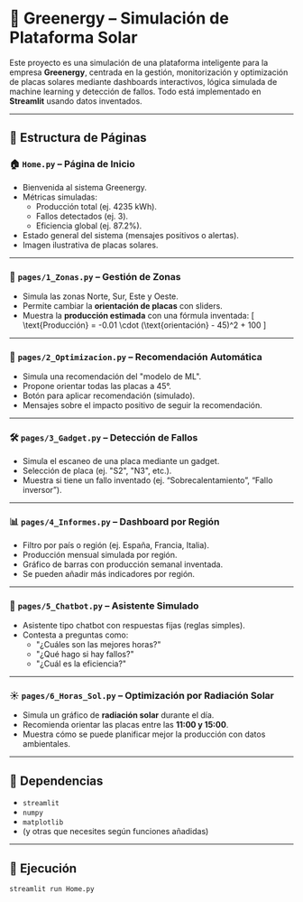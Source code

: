 # 🌱 Greenergy – Simulación de Plataforma Solar

Este proyecto es una simulación de una plataforma inteligente para la empresa **Greenergy**, centrada en la gestión, monitorización y optimización de placas solares mediante dashboards interactivos, lógica simulada de machine learning y detección de fallos. Todo está implementado en **Streamlit** usando datos inventados.

---

## 📁 Estructura de Páginas

### 🏠 `Home.py` – Página de Inicio

- Bienvenida al sistema Greenergy.
- Métricas simuladas:
  - Producción total (ej. 4235 kWh).
  - Fallos detectados (ej. 3).
  - Eficiencia global (ej. 87.2%).
- Estado general del sistema (mensajes positivos o alertas).
- Imagen ilustrativa de placas solares.

---

### 📍 `pages/1_Zonas.py` – Gestión de Zonas

- Simula las zonas Norte, Sur, Este y Oeste.
- Permite cambiar la **orientación de placas** con sliders.
- Muestra la **producción estimada** con una fórmula inventada:
  \[
  \text{Producción} = -0.01 \cdot (\text{orientación} - 45)^2 + 100
  \]

---

### 🤖 `pages/2_Optimizacion.py` – Recomendación Automática

- Simula una recomendación del "modelo de ML".
- Propone orientar todas las placas a 45°.
- Botón para aplicar recomendación (simulado).
- Mensajes sobre el impacto positivo de seguir la recomendación.

---

### 🛠️ `pages/3_Gadget.py` – Detección de Fallos

- Simula el escaneo de una placa mediante un gadget.
- Selección de placa (ej. "S2", "N3", etc.).
- Muestra si tiene un fallo inventado (ej. “Sobrecalentamiento”, “Fallo inversor”).

---

### 📊 `pages/4_Informes.py` – Dashboard por Región

- Filtro por país o región (ej. España, Francia, Italia).
- Producción mensual simulada por región.
- Gráfico de barras con producción semanal inventada.
- Se pueden añadir más indicadores por región.

---

### 💬 `pages/5_Chatbot.py` – Asistente Simulado

- Asistente tipo chatbot con respuestas fijas (reglas simples).
- Contesta a preguntas como:
  - "¿Cuáles son las mejores horas?"
  - "¿Qué hago si hay fallos?"
  - "¿Cuál es la eficiencia?"

---

### ☀️ `pages/6_Horas_Sol.py` – Optimización por Radiación Solar

- Simula un gráfico de **radiación solar** durante el día.
- Recomienda orientar las placas entre las **11:00 y 15:00**.
- Muestra cómo se puede planificar mejor la producción con datos ambientales.

---

## 🔧 Dependencias

- `streamlit`
- `numpy`
- `matplotlib`
- (y otras que necesites según funciones añadidas)

---

## 🚀 Ejecución

```bash
streamlit run Home.py

